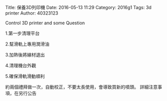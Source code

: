 Title: 保養3D列印機
Date: 2016-05-13 11:29
Category: 2016g1
Tags: 3d printer 
Author: 40323123


Control 3D printer and some Question

<!-- PELICAN_END_SUMMARY -->


1.第一步清理平台

2.幫滑軌上專用潤滑油

3.加熱後將線材退出

4.清理機台外觀

5.確保滑軌滑動順利

約兩個禮拜做一次，自動校正，不要太長使用，會導致買新的噴頭。
詳細注意事項，在另行公告